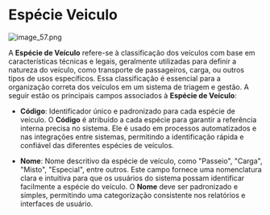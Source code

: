 # Espécie Veiculo

![image_57.png](image_57.png)


A **Espécie de Veículo** refere-se à classificação dos veículos com base em características técnicas e legais, geralmente utilizadas para definir a natureza do veículo, como transporte de passageiros, carga, ou outros tipos de usos específicos. Essa classificação é essencial para a organização correta dos veículos em um sistema de triagem e gestão. A seguir estão os principais campos associados à **Espécie de Veículo**:

- **Código**: Identificador único e padronizado para cada espécie de veículo. O **Código** é atribuído a cada espécie para garantir a referência interna precisa no sistema. Ele é usado em processos automatizados e nas integrações entre sistemas, permitindo a identificação rápida e confiável das diferentes espécies de veículos.

- **Nome**: Nome descritivo da espécie de veículo, como "Passeio", "Carga", "Misto", "Especial", entre outros. Este campo fornece uma nomenclatura clara e intuitiva para que os usuários do sistema possam identificar facilmente a espécie do veículo. O **Nome** deve ser padronizado e simples, permitindo uma categorização consistente nos relatórios e interfaces de usuário.

